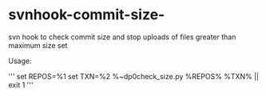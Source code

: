 # svnhook-commit-size-
svn hook to check commit size and stop uploads of files greater than maximum size set

Usage:

'''
set REPOS=%1
set TXN=%2
%~dp0check_size.py %REPOS% %TXN% || exit 1
'''
